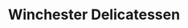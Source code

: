 ---
title: "Winchester Delicatessen"
url: /queens-village/winchester-delicatessen/
shop: Feinkost
---